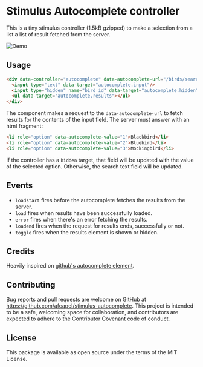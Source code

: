 # Stimulus Autocomplete controller

This is a tiny stimulus controller (1.5kB gzipped) to make a selection from a
list a list of result fetched from the server.

![Demo](https://media.giphy.com/media/5dYbYLVX4fSbbdyN84/giphy.gif)

## Usage

```html
<div data-controller="autocomplete" data-autocomplete-url="/birds/search">
  <input type="text" data-target="autocomplete.input"/>
  <input type="hidden" name="bird_id" data-target="autocomplete.hidden"/>
  <ul data-target="autocomplete.results"></ul>
</div>
```

The component makes a request to the `data-autocomplete-url` to fetch results for
the contents of the input field. The server must answer with an html fragment:

```html
<li role="option" data-autocomplete-value="1">Blackbird</li>
<li role="option" data-autocomplete-value="2">Bluebird</li>
<li role="option" data-autocomplete-value="3">Mockingbird</li>
```

If the controller has a `hidden` target, that field will be updated with the value
of the selected option. Otherwise, the search text field will be updated.

## Events

* `loadstart` fires before the autocomplete fetches the results from the server.
* `load` fires when results have been successfully loaded.
* `error` fires when there's an error fetching the results.
* `loadend` fires when the request for results ends, successfully or not.
* `toggle` fires when the results element is shown or hidden.

## Credits

Heavily inspired on [github's autocomplete element](https://github.com/github/auto-complete-element).

## Contributing

Bug reports and pull requests are welcome on GitHub at <https://github.com/afcapel/stimulus-autocomplete>.  This project is intended to be a safe, welcoming space for  collaboration, and contributors are expected to adhere to the  Contributor Covenant code of conduct.

## License

This package is available as open source under the terms of the MIT License.

